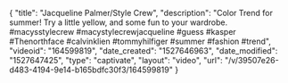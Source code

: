 {
    "title": "Jacqueline Palmer\/Style Crew",
    "description": "Color Trend for summer! Try a little yellow, and some fun to your wardrobe. #macysstylecrew #macystylecrewjacqueline #guess #kasper #Thenorthface #calvinklien #tommyhilfiger #summer #fashion #trend",
    "videoid": "164599819",
    "date_created": "1527646963",
    "date_modified": "1527647425",
    "type": "captivate",
    "layout": "video",
    "url": "\/v\/39507e26-d483-4194-9e14-b165bdfc30f3\/164599819"
}